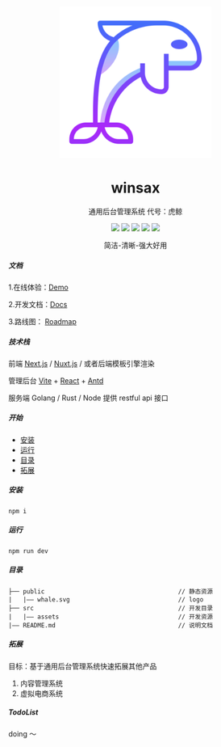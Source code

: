 <p align="center">
  <a href="https://winyh.github.io/winsax/">
    <img width="300" src="https://github.com/winyh/winsax/blob/main/public/whale.svg">
  </a>
</p>

<h1 align="center">winsax</h1>

<p align="center">通用后台管理系统  代号：虎鲸</p>

<div align="center">

![](https://img.shields.io/github/issues/winyh/winsax) ![](https://img.shields.io/github/languages/code-size/winyh/winsax) ![](https://img.shields.io/github/watch/winyh/winsax) ![](https://img.shields.io/github/stars/winyh/winsax) ![](https://img.shields.io/github/last-commit/winyh/winsax)

</div>

<p align="center">简洁-清晰-强大好用</p>

##### 文档

1.在线体验：[Demo](https://winyh.github.io/winsax/)

2.开发文档：[Docs](https://github.com/winyh/winsax/wiki/%E5%BC%80%E5%8F%91%E6%96%87%E6%A1%A3)

3.路线图： [Roadmap](https://github.com/winyh/winsax/wiki/%E8%B7%AF%E7%BA%BF%E5%9B%BE)

##### 技术栈

前端 [Next.js](https://nextjs.org) / [Nuxt.js](https://nuxt.com) / 或者后端模板引擎渲染

管理后台 [Vite](https://vitejs.dev) + [React](https://react.dev) + [Antd](https://ant-design.antgroup.com/index-cn)

服务端 Golang / Rust / Node 提供 restful api 接口

##### 开始

- [安装](#安装)
- [运行](#运行)
- [目录](#目录)
- [拓展](#拓展)

##### 安装

```
npm i
```

##### 运行

```
npm run dev
```

##### 目录

```
├── public                                     // 静态资源
|   |—— whale.svg                              // logo
├── src                                        // 开发目录
|   |—— assets                                 // 开发资源
|—— README.md                                  // 说明文档
```

##### 拓展

目标：基于通用后台管理系统快速拓展其他产品

1. 内容管理系统
2. 虚拟电商系统

##### TodoList

doing ～
